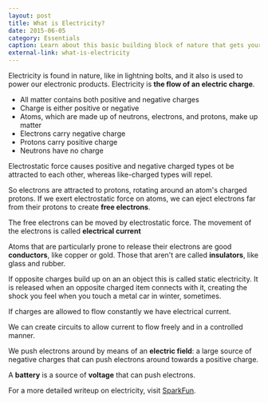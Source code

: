 ```yaml
---
layout: post
title: What is Electricity?
date: 2015-06-05
category: Essentials
caption: Learn about this basic building block of nature that gets your electronics up and running
external-link: what-is-electricity
---
```


Electricity is found in nature, like in lightning bolts, and it also is used to power our electronic products. Electricity is **the flow of an electric charge**.

- All matter contains both positive and negative charges
- Charge is either positive or negative
- Atoms, which are made up of neutrons, electrons, and protons, make up matter
- Electrons carry negative charge
- Protons carry positive charge
- Neutrons have no charge

Electrostatic force causes positive and negative charged types ot be attracted to each other, whereas like-charged types will repel.

So electrons are attracted to protons, rotating around an atom's charged protons. If we exert electrostatic force on atoms, we can eject electrons far from their protons to create **free electrons**.

The free electrons can be moved by electrostatic force. The movement of the electrons is called **electrical current**

Atoms that are particularly prone to release their electrons are good **conductors**, like copper or gold. Those that aren't are called **insulators**, like glass and rubber.

If opposite charges build up on an an object this is called static electricity. It is released when an opposite charged item connects with it, creating the shock you feel when you touch a metal car in winter, sometimes.

If charges are allowed to flow constantly we have electrical current.

We can create circuits to allow current to flow freely and in a controlled manner.

We push electrons around by means of an **electric field**: a large source of negative charges that can push electrons around towards a positive charge.

A **battery** is a source of **voltage** that can push electrons.

For a more detailed writeup on electricity, visit [SparkFun](https://learn.sparkfun.com/tutorials/what-is-electricity).

